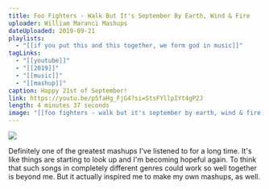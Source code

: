 ```yaml
---
title: Foo Fighters - Walk But It's September By Earth, Wind & Fire
uploader: William Maranci Mashups
dateUploaded: 2019-09-21
playlists:
  - "[[if you put this and this together, we form god in music]]"
tagLinks:
  - "[[youtube]]"
  - "[[2019]]"
  - "[[music]]"
  - "[[mashup]]"
caption: Happy 21st of September!
link: https://youtu.be/p5faHg_FjG4?si=StsFYllpIYt4gP2J
length: 4 minutes 37 seconds
image: "[[foo fighters - walk but it's september by earth, wind & fire — william maranci mashups.jpg]]"
---
```

![](https://m.youtube.com/watch?v=p5faHg_FjG4)

Definitely one of the greatest mashups I've listened to for a long time. It's like things are starting to look up and I'm becoming hopeful again. To think that such songs in completely different genres could work so well together is beyond me. But it actually inspired me to make my own mashups, as well. 
